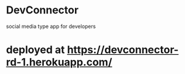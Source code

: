 # DevConnector
social media type app for developers


# deployed at  https://devconnector-rd-1.herokuapp.com/
